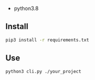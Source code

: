 * python3.8

## Install
```bash
pip3 install -r requirements.txt   
```

## Use
```bash
python3 cli.py ./your_project
```

